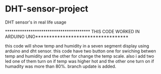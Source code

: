 # DHT-sensor-project
DHT sensor's in real life usage

**************************************** THIS CODE WORKED IN ARDUINO UNO**********************************

this code will show temp and humidity in a seven segment display using arduino and dht sensor.
this code have two button one for swiching betwen temp and humidity and the other for change the temp scale.
also i add two led one of them turn on if temp was higher hot and the other one turn on if humadity was more than 80%.
branch update is added.
